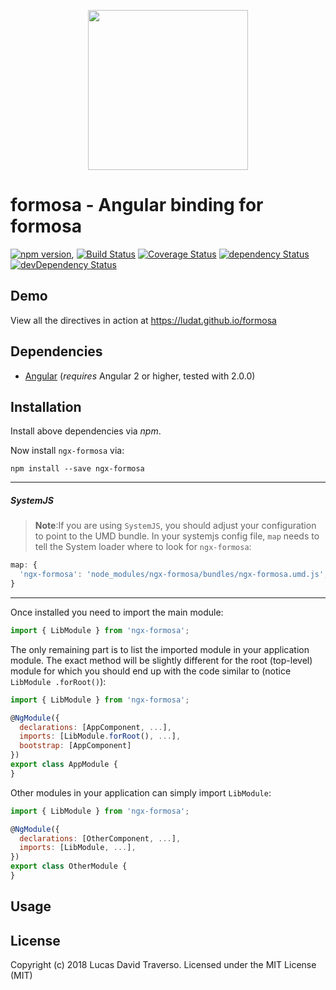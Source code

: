 <p align="center">
  <img height="256px" width="256px" style="text-align: center;" src="https://cdn.rawgit.com/ludat/formosa/master/demo/src/assets/logo.svg">
</p>

# formosa - Angular binding for formosa

[![npm version](https://badge.fury.io/js/formosa.svg)](https://badge.fury.io/js/formosa),
[![Build Status](https://travis-ci.org/ludat/formosa.svg?branch=master)](https://travis-ci.org/ludat/formosa)
[![Coverage Status](https://coveralls.io/repos/github/ludat/formosa/badge.svg?branch=master)](https://coveralls.io/github/ludat/formosa?branch=master)
[![dependency Status](https://david-dm.org/ludat/formosa/status.svg)](https://david-dm.org/ludat/formosa)
[![devDependency Status](https://david-dm.org/ludat/formosa/dev-status.svg?branch=master)](https://david-dm.org/ludat/formosa#info=devDependencies)

## Demo

View all the directives in action at https://ludat.github.io/formosa

## Dependencies
* [Angular](https://angular.io) (*requires* Angular 2 or higher, tested with 2.0.0)

## Installation
Install above dependencies via *npm*. 

Now install `ngx-formosa` via:
```shell
npm install --save ngx-formosa
```

---
##### SystemJS
>**Note**:If you are using `SystemJS`, you should adjust your configuration to point to the UMD bundle.
In your systemjs config file, `map` needs to tell the System loader where to look for `ngx-formosa`:
```js
map: {
  'ngx-formosa': 'node_modules/ngx-formosa/bundles/ngx-formosa.umd.js',
}
```
---

Once installed you need to import the main module:
```js
import { LibModule } from 'ngx-formosa';
```
The only remaining part is to list the imported module in your application module. The exact method will be slightly
different for the root (top-level) module for which you should end up with the code similar to (notice ` LibModule .forRoot()`):
```js
import { LibModule } from 'ngx-formosa';

@NgModule({
  declarations: [AppComponent, ...],
  imports: [LibModule.forRoot(), ...],  
  bootstrap: [AppComponent]
})
export class AppModule {
}
```

Other modules in your application can simply import ` LibModule `:

```js
import { LibModule } from 'ngx-formosa';

@NgModule({
  declarations: [OtherComponent, ...],
  imports: [LibModule, ...], 
})
export class OtherModule {
}
```

## Usage



## License

Copyright (c) 2018 Lucas David Traverso. Licensed under the MIT License (MIT)

